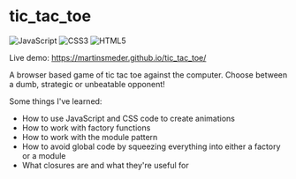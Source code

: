 # tic_tac_toe
![JavaScript](https://img.shields.io/badge/javascript-%23323330.svg?style=for-the-badge&logo=javascript&logoColor=%23F7DF1E) ![CSS3](https://img.shields.io/badge/css3-%231572B6.svg?style=for-the-badge&logo=css3&logoColor=white) ![HTML5](https://img.shields.io/badge/html5-%23E34F26.svg?style=for-the-badge&logo=html5&logoColor=white)

Live demo: https://martinsmeder.github.io/tic_tac_toe/

A browser based game of tic tac toe against the computer. Choose between a dumb, strategic or unbeatable opponent! 

Some things I've learned:
* How to use JavaScript and CSS code to create animations
* How to work with factory functions
* How to work with the module pattern
* How to avoid global code by squeezing everything into either a factory or a module
* What closures are and what they're useful for
